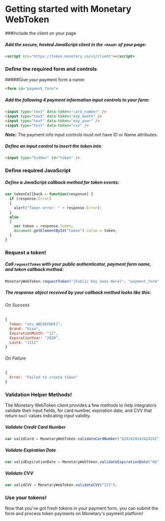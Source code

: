 # Getting started with Monetary WebToken

###Include the client on your page
##### Add the secure, hosted JavaScript client in the `<head>` of your page:
```html
<script src="https://token.monetary.co/v1/client"></script>
```

### Define the required form and controls

#####Give your payment form a name:
```html
<form id="payment_form">
```

##### Add the following 4 payment information input controls to your form:
```html
<input type="text" data-token="card_number" />
<input type="text" data-token="exp_month" />
<input type="text" data-token="exp_year" />
<input type="text" data-token="cvv" />
```
**_Note:_** The payment info input controls must not have ID or Name attributes.

##### Define an input control to insert the token into
```html
<input type="hidden" id="token" />
```

### Define required JavaScript
##### Define a JavaScript callback method for token events:
```javascript
var tokenCallback = function(response) {
  if (response.Error)
  {
    alert("Token error: " + response.Error);
  }
  else
  {
    var token = response.Token;
    document.getElementById("token").value = token;
  }
}
```

### Request a token!
##### Call `requestToken` with your public authenticator, payment form name, and token callback method:

```javascript
MonetaryWebToken.requestToken("[Public Key Goes Here]", "payment_form", tokenCallback);
```

##### The response object received by your callback method looks like this:
###### On Success
```javascript
{
  Token: "otu_ABCDEFGHIJ",
  Brand: "Visa",
  ExpirationMonth: "12",
  ExpirationYear: "2020",
  Last4: "1111"
}
```

###### On Failure
```javascript
{
  Error: "Failed to create token"
}
```

### Validation Helper Methods!
The Monetary WebToken client provides a few methods to help integrators validate their input fields, for card number, expiration date, and CVV that return `bool` values indicating input validity.

##### Validate Credit Card Number
```javascript
var validCard = MonetaryWebToken.validateCardNumber("4242424242424242");
```

##### Validate Expiration Date
```javascript
var validExpirationDate = MonetaryWebToken.validateExpirationDate("06", "2020");
```

##### Validate CVV
```javascript
var validCVV = MonetaryWebToken.validateCVV("123");
```

### Use your tokens!
Now that you've got fresh tokens in your payment form, you can submit the form and process token payments on Monetary's payment platform!

